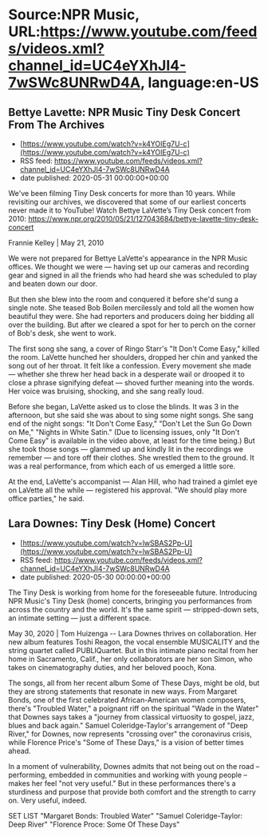 # Source:NPR Music, URL:https://www.youtube.com/feeds/videos.xml?channel_id=UC4eYXhJI4-7wSWc8UNRwD4A, language:en-US

## Bettye Lavette: NPR Music Tiny Desk Concert From The Archives
 - [https://www.youtube.com/watch?v=k4YOIEg7U-c](https://www.youtube.com/watch?v=k4YOIEg7U-c)
 - RSS feed: https://www.youtube.com/feeds/videos.xml?channel_id=UC4eYXhJI4-7wSWc8UNRwD4A
 - date published: 2020-05-31 00:00:00+00:00

We've been filming Tiny Desk concerts for more than 10 years. While revisiting our archives, we discovered that some of our earliest concerts never made it to YouTube! 
Watch Bettye LaVette’s Tiny Desk concert from 2010: https://www.npr.org/2010/05/21/127043684/bettye-lavette-tiny-desk-concert

Frannie Kelley | May 21, 2010

We were not prepared for Bettye LaVette's appearance in the NPR Music offices. We thought we were — having set up our cameras and recording gear and signed in all the friends who had heard she was scheduled to play and beaten down our door.

But then she blew into the room and conquered it before she'd sung a single note. She teased Bob Boilen mercilessly and told all the women how beautiful they were. She had reporters and producers doing her bidding all over the building. But after we cleared a spot for her to perch on the corner of Bob's desk, she went to work.

The first song she sang, a cover of Ringo Starr's "It Don't Come Easy," killed the room. LaVette hunched her shoulders, dropped her chin and yanked the song out of her throat. It felt like a confession. Every movement she made — whether she threw her head back in a desperate wail or drooped it to close a phrase signifying defeat — shoved further meaning into the words. Her voice was bruising, shocking, and she sang really loud.

Before she began, LaVette asked us to close the blinds. It was 3 in the afternoon, but she said she was about to sing some night songs. She sang end of the night songs: "It Don't Come Easy," "Don't Let the Sun Go Down on Me," "Nights in White Satin." (Due to licensing issues, only "It Don't Come Easy" is available in the video above, at least for the time being.) But she took those songs — glammed up and kindly lit in the recordings we remember — and tore off their clothes. She wrestled them to the ground. It was a real performance, from which each of us emerged a little sore.

At the end, LaVette's accompanist — Alan Hill, who had trained a gimlet eye on LaVette all the while — registered his approval. "We should play more office parties," he said.

## Lara Downes: Tiny Desk (Home) Concert
 - [https://www.youtube.com/watch?v=lwSBAS2Pp-U](https://www.youtube.com/watch?v=lwSBAS2Pp-U)
 - RSS feed: https://www.youtube.com/feeds/videos.xml?channel_id=UC4eYXhJI4-7wSWc8UNRwD4A
 - date published: 2020-05-30 00:00:00+00:00

The Tiny Desk is working from home for the foreseeable future. Introducing NPR Music's Tiny Desk (home) concerts, bringing you performances from across the country and the world. It's the same spirit — stripped-down sets, an intimate setting — just a different space.

May 30, 2020 | Tom Huizenga -- Lara Downes thrives on collaboration. Her new album features Toshi Reagon, the vocal ensemble MUSICALITY and the string quartet called PUBLIQuartet. But in this intimate piano recital from her home in Sacramento, Calif., her only collaborators are her son Simon, who takes on cinematography duties, and her beloved pooch, Kona.

The songs, all from her recent album Some of These Days, might be old, but they are strong statements that resonate in new ways. From Margaret Bonds, one of the first celebrated African-American women composers, there's "Troubled Water," a poignant riff on the spiritual "Wade in the Water" that Downes says takes a "journey from classical virtuosity to gospel, jazz, blues and back again." Samuel Coleridge-Taylor's arrangement of "Deep River," for Downes, now represents "crossing over" the coronavirus crisis, while Florence Price's "Some of These Days," is a vision of better times ahead.

In a moment of vulnerability, Downes admits that not being out on the road – performing, embedded in communities and working with young people – makes her feel "not very useful." But in these performances there's a sturdiness and purpose that provide both comfort and the strength to carry on. Very useful, indeed.

SET LIST
"Margaret Bonds: Troubled Water"
"Samuel Coleridge-Taylor: Deep River"
"Florence Proce: Some Of These Days"

